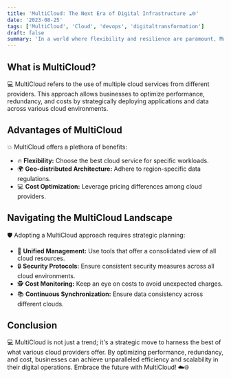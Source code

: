 ```yaml
---
title: 'MultiCloud: The Next Era of Digital Infrastructure ☁️🌐'
date: '2023-08-25'
tags: ['MultiCloud', 'Cloud', 'devops', 'digitaltransformation']
draft: false
summary: 'In a world where flexibility and resilience are paramount, MultiCloud strategies offer unparalleled efficiency and scalability. Dive into the world of MultiCloud and understand its transformative potential.'
---
```


## What is MultiCloud?

💻 MultiCloud refers to the use of multiple cloud services from different providers. This approach allows businesses to optimize performance, redundancy, and costs by strategically deploying applications and data across various cloud environments.

## Advantages of MultiCloud

💥 MultiCloud offers a plethora of benefits:

- 🔥 **Flexibility:** Choose the best cloud service for specific workloads.
- 🌍 **Geo-distributed Architecture:** Adhere to region-specific data regulations.
- 💻 **Cost Optimization:** Leverage pricing differences among cloud providers.

## Navigating the MultiCloud Landscape

🛡️ Adopting a MultiCloud approach requires strategic planning:

- 🔄 **Unified Management:** Use tools that offer a consolidated view of all cloud resources.
- 🔒 **Security Protocols:** Ensure consistent security measures across all cloud environments.
- 🕵️ **Cost Monitoring:** Keep an eye on costs to avoid unexpected charges.
- 📚 **Continuous Synchronization:** Ensure data consistency across different clouds.

## Conclusion

💻 MultiCloud is not just a trend; it's a strategic move to harness the best of what various cloud providers offer. By optimizing performance, redundancy, and cost, businesses can achieve unparalleled efficiency and scalability in their digital operations. Embrace the future with MultiCloud! ☁️🌐
